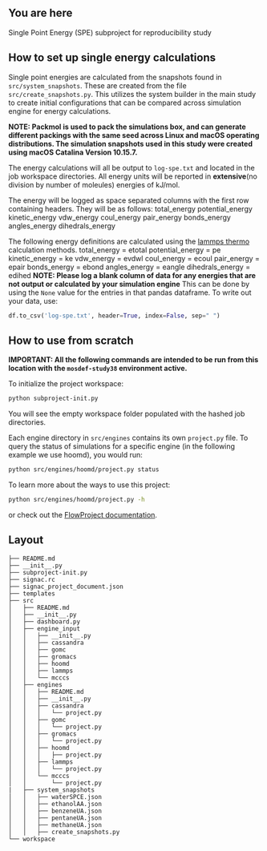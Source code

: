 ## You are here
Single Point Energy (SPE) subproject for reproducibility study

## How to set up single energy calculations
Single point energies are calculated from the snapshots found in `src/system_snapshots`. These are created from the file `src/create_snapshots.py`. This utilizes the system builder in the main study to create initial configurations that can be compared across simulation engine for energy calculations.

**NOTE: Packmol is used to pack the simulations box, and can generate different packings with the same seed across Linux and macOS operating distributions. The simulation snapshots used in this study were created using macOS Catalina Version 10.15.7.**

The energy calculations will all be output to `log-spe.txt` and located in the job workspace directories. All energy units will be reported in **extensive**(no division by number of moleules) energies of kJ/mol.

The energy will be logged as space separated columns with the first row containing headers. They will be as follows:
total_energy potential_energy kinetic_energy vdw_energy coul_energy pair_energy bonds_energy angles_energy dihedrals_energy

The following energy definitions are calculated using the [lammps thermo](https://docs.lammps.org/thermo_style.html) calculation methods.
total_energy = etotal
potential_energy = pe
kinetic_energy = ke
vdw_energy = evdwl
coul_energy = ecoul
pair_energy = epair
bonds_energy = ebond
angles_energy = eangle
dihedrals_energy = edihed
**NOTE: Please log a blank column of data for any energies that are not output or calculated by your simulation engine**
This can be done by using the `None` value for the entries in that pandas dataframe. To write out your data, use:
```python
df.to_csv('log-spe.txt', header=True, index=False, sep=" ")
```

## How to use from scratch

**IMPORTANT: All the following commands are intended to be run from this location with the `mosdef-study38` environment active.**

To initialize the project workspace:
```bash
python subproject-init.py
```
You will see the empty workspace folder populated with the hashed job directories.

Each engine directory in `src/engines` contains its own `project.py` file. To query the status of simulations for a specific engine (in the following example we use hoomd), you would run:
```bash
python src/engines/hoomd/project.py status
```

To learn more about the ways to use this project:
```bash
python src/engines/hoomd/project.py -h
```
or check out the [FlowProject documentation](https://docs.signac.io/en/latest/flow-project.html).


## Layout

```
├── README.md
├── __init__.py
├── subproject-init.py
├── signac.rc
├── signac_project_document.json
├── templates
├── src
│   ├── README.md
│   ├── __init__.py
│   ├── dashboard.py
│   ├── engine_input
│   │   ├── __init__.py
│   │   ├── cassandra
│   │   ├── gomc
│   │   ├── gromacs
│   │   ├── hoomd
│   │   ├── lammps
│   │   └── mcccs
│   ├── engines
│   │   ├── README.md
│   │   ├── __init__.py
│   │   ├── cassandra
│   │   │   └── project.py
│   │   ├── gomc
│   │   │   └── project.py
│   │   ├── gromacs
│   │   │   └── project.py
│   │   ├── hoomd
│   │   │   ├── project.py
│   │   ├── lammps
│   │   │   └── project.py
│   │   └── mcccs
│   │       └── project.py
|   ├── system_snapshots
│   │   ├── waterSPCE.json
│   │   ├── ethanolAA.json
│   │   ├── benzeneUA.json
│   │   ├── pentaneUA.json
│   │   ├── methaneUA.json
│   │   ├── create_snapshots.py
└── workspace
```

